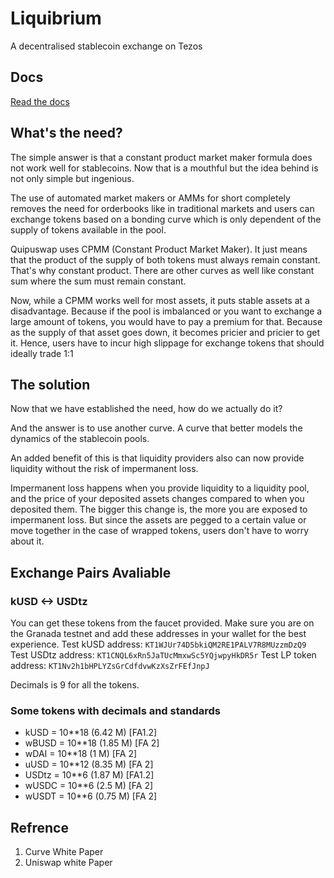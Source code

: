 # Liquibrium

A decentralised stablecoin exchange on Tezos

## Docs

[Read the docs](./docs/README.md)

## What's the need?

The simple answer is that a constant product market maker formula does not work well for stablecoins. Now that is a mouthful but the idea behind is not only simple but ingenious.

The use of automated market makers or AMMs for short completely removes the need for orderbooks like in traditional markets and users can exchange tokens based on a bonding curve which is only dependent of the supply of tokens available in the pool.

Quipuswap uses CPMM (Constant Product Market Maker). It just means that the product of the supply of both tokens must always remain constant. That's why constant product. There are other curves as well like constant sum where the sum must remain constant.

Now, while a CPMM works well for most assets, it puts stable assets at a disadvantage. Because if the pool is imbalanced or you want to exchange a large amount of tokens, you would have to pay a premium for that. Because as the supply of that asset goes down, it becomes pricier and pricier to get it. Hence, users have to incur high slippage for exchange tokens that should ideally trade 1:1

## The solution

Now that we have established the need, how do we actually do it?

And the answer is to use another curve. A curve that better models the dynamics of the stablecoin pools.

An added benefit of this is that liquidity providers also can now provide liquidity without the risk of impermanent loss.

Impermanent loss happens when you provide liquidity to a liquidity pool, and the price of your deposited assets changes compared to when you deposited them. The bigger this change is, the more you are exposed to impermanent loss. But since the assets are pegged to a certain value or move together in the case of wrapped tokens, users don't have to worry about it.

## Exchange Pairs Avaliable

### kUSD <-> USDtz

You can get these tokens from the faucet provided. Make sure you are on the Granada testnet and add these addresses in your wallet for the best experience.
Test kUSD address: `KT1WJUr74D5bkiQM2RE1PALV7R8MUzzmDzQ9`
Test USDtz address: `KT1CNQL6xRn5JaTUcMmxwSc5YQjwpyHkDR5r`
Test LP token address: `KT1Nv2h1bHPLYZsGrCdfdvwKzXsZrFEfJnpJ`

Decimals is 9 for all the tokens.

### Some tokens with decimals and standards

- kUSD = 10\*\*18 (6.42 M) [FA1.2]
- wBUSD = 10\*\*18 (1.85 M) [FA 2]
- wDAI = 10\*\*18 (1 M) [FA 2]
- uUSD = 10\*\*12 (8.35 M) [FA 2]
- USDtz = 10\*\*6 (1.87 M) [FA1.2]
- wUSDC = 10\*\*6 (2.5 M) [FA 2]
- wUSDT = 10\*\*6 (0.75 M) [FA 2]

## Refrence

1. Curve White Paper
2. Uniswap white Paper
